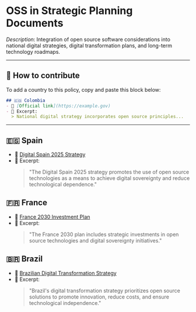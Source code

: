 # OSS in Strategic Planning Documents

_Description_: Integration of open source software considerations into national digital strategies, digital transformation plans, and long-term technology roadmaps.

---

## 🧩 How to contribute

To add a country to this policy, copy and paste this block below:

```markdown
## 🇨🇴 Colombia
- 🔗 [Official link](https://example.gov)
- 📄 Excerpt:
  > National digital strategy incorporates open source principles...
```

---

## 🇪🇸 Spain

- 🔗 [Digital Spain 2025 Strategy](https://portal.mineco.gob.es/RecursosArticulo/mineco/ministerio/ficheros/200903_spain_digital_2025_eng.pdf)
- 📄 Excerpt:
  > "The Digital Spain 2025 strategy promotes the use of open source technologies as a means to achieve digital sovereignty and reduce technological dependence."

## 🇫🇷 France

- 🔗 [France 2030 Investment Plan](https://www.gouvernement.fr/france-2030)
- 📄 Excerpt:
  > "The France 2030 plan includes strategic investments in open source technologies and digital sovereignty initiatives."

## 🇧🇷 Brazil

- 🔗 [Brazilian Digital Transformation Strategy](https://www.gov.br/governodigital/pt-br/estrategia-de-governanca-digital/estrategia-de-transformacao-digital)
- 📄 Excerpt:
  > "Brazil's digital transformation strategy prioritizes open source solutions to promote innovation, reduce costs, and ensure technological independence."
